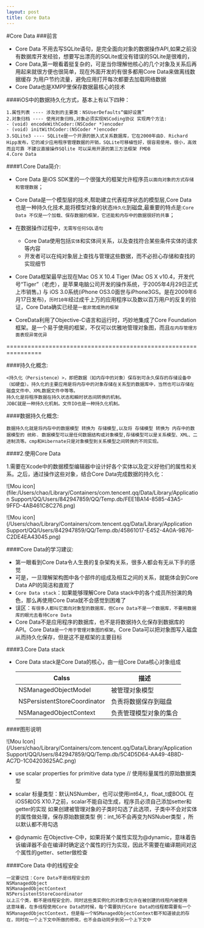 ```yaml
---
layout: post
title: Core Data
---
```

#Core Data
###前言

- Core Data 不用去写SQLite语句，是完全面向对象的数据操作API,如果之前没有数据库开发经验，想要写出漂亮的SQLite或没有错误的SQLite是很难的，
- Core Data,第一眼看着挺复杂的，可是当你理解他核心的几个对象及关系后再用起来就很方便也很简单，现在外面开发的有很多都用Core Data来做离线数据缓存 为用户节约流量，避免应用打开每次都要去加载网络数据
- Core Data也是XMPP里保存数据最核心的技术



####iOS中的数据持久化方式，基本上有以下四种：

```
1.属性列表 ---- 涉及到的主要类：NSUserDefaults“偏好设置”
2.对象归档 ---- 使用对象归档,对象必须实现NSCoding协议 实现两个方法:
- (void) encodeWithCoder:(NSCoder *)encoder 
- (void) initWithCoder:(NSCoder *)encoder
3.SQLite3 ---- SQLite是一个开源的嵌入式关系数据库，它在2000年由D. Richard Hipp发布，它的减少应用程序管理数据的开销，SQLite可移植性好，很容易使用，很小，高效而且可靠 不建议直接操作SQlite 可以采用开源的第三方法框架 FMDB
4.Core Data
```

####1.Core Data简介:

* Core Data 是iOS SDK里的一个很强大的框架允许程序员`以面向对象的方式存储和管理数据`；

* Core Data是一个模型层的技术,帮助建立代表程序状态的模型层,Core Data 也是一种持久化技术,能将模型对象的状态`持久化`到磁盘,最重要的特点是:`Core Data 不仅是一个加载、保存数据的框架，它还能和内存中的数据很好的共事`；

* 在数据操作过程中，`无需写任何SQL语句`
  * Core Data使用包括`实体`和实体间关系，以及查找符合某些条件实体的请求等内容
  * 开发者可以在纯对象层上查找与管理这些数据，而不必担心存储和查找的实现细节
  
* Core Data框架最早出现在Mac OS X 10.4 Tiger (Mac OS X v10.4，开发代号“Tiger”（老虎），是苹果电脑公司开发的操作系统，于2005年4月29日正式上市销售。) 与 iOS 3.0系统(iPhone OS3.0面世与iPhone3GS。是在2009年6月17日发布)，`历时10年`经过成千上万的应用程序以及数以百万用户的反复的验证，Core Data确实已经是`一套非常成熟的框架`
* CoreData利用了Objective-C语言和运行时，巧妙地集成了Core Foundation框架。是一个易于使用的框架，不仅可以优雅地管理对象图，而且`在内存管理方面表现异常优异`


================================================================




####持久化概念:
```
<持久化（Persistence）>，即把数据（如内存中的对象）保存到可永久保存的存储设备中（如硬盘）。持久化的主要应用是将内存中的对象存储在关系型的数据库中，当然也可以存储在磁盘文件中、XML数据文件中等等。
持久化是将程序数据在持久状态和瞬时状态间转换的机制。
JDBC就是一种持久化机制。文件IO也是一种持久化机制。
```

####数据持久化概念:

```
数据持久化就是将内存中的数据模型 转换为 存储模型,以及将 存储模型 转换为 内存中的数据模型的 统称. 数据模型可以是任何数据结构或对象模型,存储模型可以是关系模型、XML、二进制流等。cmp和Hibernate只是对象模型到关系模型之间转换的不同实现。
```

####2.使用Core Data

1.需要在Xcode中的数据模型编辑器中设计好各个实体以及定义好他们的属性和关系。之后，通过操作这些对象，结合Core Data完成数据的持久化：

![Mou icon](file:/Users/chao/Library/Containers/com.tencent.qq/Data/Library/Application Support/QQ/Users/842947859/QQ/Temp.db/FEE1BA14-8585-43A5-9FFD-4AB461C8C276.png)

![Mou icon](/Users/chao/Library/Containers/com.tencent.qq/Data/Library/Application Support/QQ/Users/842947859/QQ/Temp.db/45861017-E452-4A0A-9B76-C2DE4EA43045.png)

####Core Data的学习建议:
* 第一眼看到Core Data令人生畏的复杂架构关系，很多人都会有无从下手的感觉
* 可是，一旦理解架构图中各个部件的组成及相互之间的关系，就能体会到Core Data API的简洁和直观了
* `Core Data stack`：如果能够理解Core Data stack中的各个成员所扮演的角色，那么再使用Core Data就不会感觉到困难了* 误区：`有很多人都叫它面向对象型的数据库，但Core Data不是一个数据库，不要用数据库的眼光去看待Core Data`* Core Data不是应用程序的数据库，也不是将数据持久化保存到数据库的API。Core Data`是一个用于管理对象图的框架`。Core Data可以把对象图写入磁盘从而持久化保存，但是这不是框架的主要目标
####3.Core Data stack

* Core Data stack是Core Data的核心，由一组Core Data核心对象组成

     Calss                        | 描述    ---------------------------- | ------------------- |   NSManagedObjectModel	         |  被管理对象模型       |   NSPersistentStoreCoordinator |  负责将数据保存到磁盘   |   NSManagedObjectContext	     |  负责管理模型对象的集合 |

####图形说明 

![Mou Icon](/Users/chao/Library/Containers/com.tencent.qq/Data/Library/Application Support/QQ/Users/842947859/QQ/Temp.db/5C4D5D64-AA49-4B8D-AC7D-1C04203625AC.png)



* use scalar properties for primitive data type // 使用标量属性的原始数据类型
*  scalar 标量类型：默认NSNumber，也可以使用int64_t，float_t或BOOL在iOS5和OS X10.7之前，scalar不能自动生成，程序员必须自己添加setter和getter的实现
如果创建被管理对象的子类时勾选了此选项，子类中不会对实体的属性做处理，保存原始数据类型
例：int_16不会再变为NSNuber类型 ，所以默认都不用勾选* @dynamic在Objective-C中，如果将某个属性实现为@dynamic，意味着告诉编译器不会在编译时确定这个属性的行为实现，因此不需要在编译期间对这个属性的getter、setter做检查####Core Data 中的线程安全```一定要记住：Core Data不是线程安全的NSManagedObjectNSManagedObjectContextNSPersistentStoreCoordinator以上三个类，都不是线程安全的，同时这些类实例化的对象仅允许在被创建的线程内被使用这意味着，在多线程使用Core Data的时候，每个需要执行Core Data的线程都需要有一个NSManagedObjectContext，但是每一个NSManagedObjectContext都不知道彼此的存在，同时在一个上下文中所做的修改，也不会自动同步到另一个上下文中```
